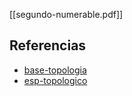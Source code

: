[[segundo-numerable.pdf]]

## Referencias
- [base-topologia](./base-topologia.md)
- [esp-topologico](./esp-topologico.md)
